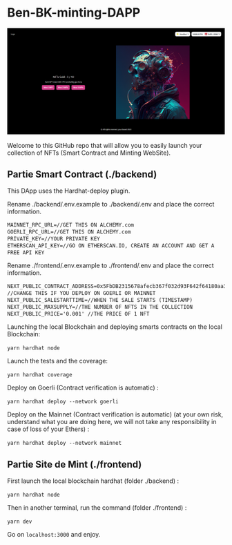 # Ben-BK-minting-DAPP

![screenshot of the minting DApp](https://raw.githubusercontent.com/BenBktech/Ben-BK-minting-DAPP/main/frontend/public/screenshot.png)

Welcome to this GitHub repo that will allow you to easily launch your collection of NFTs (Smart Contract and Minting WebSite).

## Partie Smart Contract (./backend)

This DApp uses the Hardhat-deploy plugin.

Rename ./backend/.env.example to ./backend/.env and place the correct information.

```
MAINNET_RPC_URL=//GET THIS ON ALCHEMY.com
GOERLI_RPC_URL=//GET THIS ON ALCHEMY.com
PRIVATE_KEY=//YOUR PRIVATE KEY
ETHERSCAN_API_KEY=//GO ON ETHERSCAN.IO, CREATE AN ACCOUNT AND GET A FREE API KEY
```

Rename ./frontend/.env.example to ./frontend/.env and place the correct information.

```
NEXT_PUBLIC_CONTRACT_ADDRESS=0x5FbDB2315678afecb367f032d93F642f64180aa3 //CHANGE THIS IF YOU DEPLOY ON GOERLI OR MAINNET
NEXT_PUBLIC_SALESTARTTIME=//WHEN THE SALE STARTS (TIMESTAMP)
NEXT_PUBLIC_MAXSUPPLY=//THE NUMBER OF NFTS IN THE COLLECTION
NEXT_PUBLIC_PRICE='0.001' //THE PRICE OF 1 NFT
```

Launching the local Blockchain and deploying smarts contracts on the local Blockchain:

```yarn hardhat node```

Launch the tests and the coverage:

```yarn hardhat coverage```

Deploy on Goerli (Contract verification is automatic) :

```yarn hardhat deploy --network goerli```

Deploy on the Mainnet (Contract verification is automatic) (at your own risk, understand what you are doing here, we will not take any responsibility in case of loss of your Ethers) :

```yarn hardhat deploy --network mainnet```

## Partie Site de Mint (./frontend)

First launch the local blockchain hardhat (folder ./backend) :

```yarn hardhat node```

Then in another terminal, run the command (folder ./frontend) :

```yarn dev```

Go on ```localhost:3000``` and enjoy.

